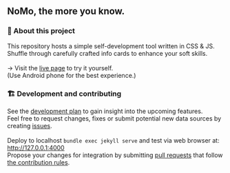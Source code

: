 ## NoMo, the more you know.

### 💚 About this project
This repository hosts a simple self-development tool written in CSS & JS.<br>
Shuffle through carefully crafted info cards to enhance your soft skills.<br>
<br>
→ Visit the [live page](https://igpenguin.github.io/nomo) to try it yourself.<br>
  (Use Android phone for the best experience.)

### 🏗 Development and contributing
See the [development plan](https://github.com/IGPenguin/nomo/projects/1) to gain insight into the upcoming features.<br>
Feel free to request changes, fixes or submit potential new data sources by creating [issues](https://github.com/IGPenguin/nomo/issues).
<br>
<br>
Deploy to localhost ```bundle exec jekyll serve``` and test via web browser at: http://127.0.0.1:4000<br>
Propose your changes for integration by submitting [pull requests](https://github.com/IGPenguin/hmm/pulls) that follow [the contribution rules](https://github.com/IGPenguin/hmm/blob/live/.github/CONTRIBUTING.md "the contribution rules").
